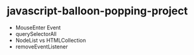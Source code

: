 # javascript-balloon-popping-project
- MouseEnter Event
- querySelectorAll
- NodeList vs HTMLCollection
- removeEventListener
